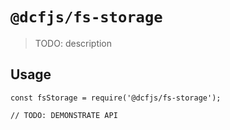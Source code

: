 # `@dcfjs/fs-storage`

> TODO: description

## Usage

```
const fsStorage = require('@dcfjs/fs-storage');

// TODO: DEMONSTRATE API
```
